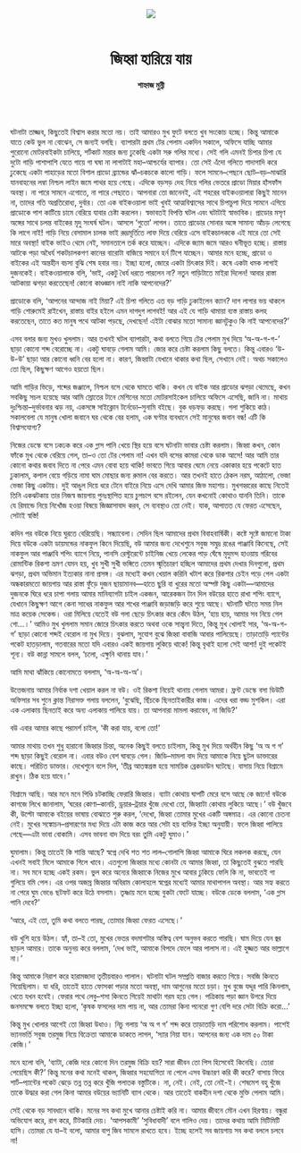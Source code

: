 <div align=center>
<img src=https://images.prothomalo.com/prothomalo-bangla%2F2022-04%2F330afef8-655d-456e-a653-fa89de5e2705%2FShahnaj_Munni.jpg?rect=0%2C146%2C1600%2C840&w=1200&ar=40%3A21&auto=format%2Ccompress&ogImage=true&mode=crop&overlay=&overlay_position=bottom&overlay_width_pct=1 />
<br><br>
<h1>জিহ্বা হারিয়ে যায়</h1>
<h4>শাহ্নাজ মুন্নী</h4>
<br><br>
</div>

ঘটনাটা তাজ্জব, কিছুতেই বিশ্বাস করার মতো নয়। তাই আমারও মুখ ফুটে বলতে খুব সংকোচ হচ্ছে। কিন্তু আমাকে যাতে কেউ ভুল না বোঝেন, সে জন্যই বলছি। ব্যাপারটা প্রথম টের পেলাম একদিন সকালে, অফিসে যাচ্ছি আমার পুরোনো মোটরবাইকটা চালিয়ে, শর্টকাট মারার জন্য ঢুকেছি একটা সরু গলির মধ্যে। সেই গলি এমনই চিপার চিপা যে দুটো গাড়ি পাশাপাশি যেতে গায়ে গা ঘষা না লাগাটাই মহা–আশ্চর্যের ব্যাপার। তো সেই এঁদো গলিতে গাদাগাদি করে ঢুকেছে একটা পাহাড়ের মতো বিশাল প্রাডো ব্র্যান্ডের ঝাঁ–চকচকে কালো গাড়ি। ফলে সামনে–পেছনে ছোট–বড়–মাঝারি যানবাহনের লম্বা নিশ্চল লাইন জমে পাথর হয়ে গেছে। এদিকে বড়সড় দেহ নিয়ে গলির ভেতরে প্রাডো মিয়ার হাঁসফাঁস অবস্থা। না পারে সামনে এগোতে, না পারে পেছাতে। আপনারা তো জানেনই, এই শহরের বাইকওয়ালারা কিছুই মানেন না, তাদের গতি অপ্রতিরোধ্য, দুর্বার। তো এক বাইকওয়ালা ভাই খুবই আত্মবিশ্বাসের সাথে চিপাচুপা দিয়ে সামনে এগিয়ে প্রাডোকে পাশ কাটিয়ে চামে বেরিয়ে যাবার চেষ্টা করলেন। স্বভাবতই বিপত্তি ঘটল এবং ঘটাটাই স্বাভাবিক। প্রাডোর মসৃণ অঙ্গের সাথে চলন্ত বাইকের মৃদু সংঘর্ষ ঘটল। আসলে ‘গুতো’ লাগল। তাতে প্রাডোর সোনার অঙ্গে সামান্য আঁচড় লেগেছে কি লাগে নাই! গাড়ি নিয়ে বেসামাল চালক ভাই রুদ্রমূর্তিতে লাফ দিয়ে বেরিয়ে এসে বাইকচালককে এই মারে তো সেই মারে অবস্থা! বাইক ভাইও থেমে নেই, সমানতালে তর্ক করে যাচ্ছেন। এদিকে জ্যাম জমে আরও ঘনীভূত হচ্ছে। রাস্তায় আটকে পড়া অধৈর্য শকটচালকগণ কানের বারোটা বাজিয়ে সমানে হর্ন টিপে যাচ্ছেন। আমার মনে হচ্ছে, প্রাডো ও বাইকের এই অন্তহীন বচসা বুঝি শেষ হবার নয়। ইচ্ছা হলো, জোরে একটা চিৎকার দিই। কষে একটা ধমক লাগাই দুজনকেই। বাইকওয়ালাকে বলি, ‘ভাই, একটু ধৈর্য ধরতে পারলেন না? নতুন গাড়িটাতে মাইরা দিলেন! আবার রাস্তা আটকায়া ঝগড়া করতেছেন! কোনো কাণ্ডজ্ঞান নাই নাকি আপনেদের?’

প্রাডোকে বলি, ‘আপনের আন্দাজ নাই মিয়া? এই চিপা গলিতে এত বড় গাড়ি ঢুকাইলেন ক্যান? দাগ লাগার ভয় থাকলে গাড়ি শোরুমেই রাইখেন, রাস্তায় বাইর হইলে এমন দাগদুগ লাগবই! আর এই যে গাড়ি থামায়া ব্যস্ত রাস্তায় কলহ করতেছেন, তাতে কত মানুষ পথে আটকা পড়ছে, দেখছেন! এইটা বোঝার মতো সামান্য জ্ঞানটুকুও কি নাই আপনেদের?’

এসব বলার জন্য মুখও খুললাম। আর তখনই ঘটল ব্যাপারটা, কথা বলতে গিয়ে টের পেলাম মুখ দিয়ে ‘অ-অ-গ-গ-’ ছাড়া কোনো শব্দ বেরোচ্ছে না। একটু ঘাবড়ে গেলাম আমি। জোর করে চেষ্টা করলাম কিছু বলতে। কিন্তু এবারও ‘উ-উ-উ’ ছাড়া আর কোনো ধ্বনি বের হলো না। কারণ, জিহ্বাটা যেখানে থাকার কথা ছিল, সেখানে নেই। অথচ সকালেও তো ছিল, কিছুক্ষণ আগেও হয়তো ছিল।

আমি গাড়ির ভিড়ে, শব্দের জঞ্জালে, নিশ্চল বসে থেকে ঘামতে থাকি। কখন যে বাইক আর প্রাডোর ঝগড়া থেমেছে, কখন সবকিছু সচল হয়েছে আর আমি স্রোতের টানে মেশিনের মতো মোটরসাইকেল চালিয়ে অফিসে এসেছি, জানি না। মাথায় দুঃশ্চিন্তা–দুর্ভাবনার ঝড় নয়, একসঙ্গে সাইক্লোন টর্নেডো–সুনামি বইছে। বুক ধড়ফড় করছে। গলা শুকিয়ে কাঠ। সকালবেলা যে মানুষ খোলা জবানে ঘর থেকে বের হলাম, এক ঘণ্টার ব্যবধানে সেই মানুষের জবান বন্ধ! এটি কি বিশ্বাসযোগ্য?

নিজের ডেস্কে বসে ঢকঢক করে এক গ্লাস পানি খেয়ে স্থির হয়ে বসে ঘটনাটা ভাবার চেষ্টা করলাম। জিহ্বা কখন, কোন ফাঁকে মুখ থেকে বেরিয়ে গেল, তা–ও তো টের পেলাম না! এখন যদি বসের কামরা থেকে ডাক আসে! আর আমি তার কোনো কথার জবাব দিতে না পেরে এমন বোবা হয়ে থাকি! ভাবতে গিয়ে আবার ঘেমে নেয়ে একাকার হয়ে পকেটে হাত ঢুকালাম, কপাল বেয়ে গড়িয়ে নামা ঘাম মোছার জন্য রুমাল বের করতে। আর তখনই হাতে ঠেকল নরম, আঠালো, ভেজা ভেজা কিছু একটায়। দুই আঙুল দিয়ে ধরে টেনে বাইরে নিয়ে এসে দেখি আমার জিভ মহাশয়। মুখগহ্বরের কাছে নিতেই তিনি একঝটকায় তার নিজস্ব জায়গায় পুনঃস্থাপিত হয়ে চুপচাপ বসে রইলেন, যেন কখনোই কোথাও যাননি তিনি। তাকে যে রিমান্ডে নিয়ে নিখোঁজ হওয়া বিষয়ে জিজ্ঞাসাবাদ করব, সে ব্যবস্থাও তো নেই। যাক, আপাতত যে ফেরত এসেছেন, সেটাই স্বস্তি!

কদিন পর বউকে নিয়ে ঘুরতে বেরিয়েছি। সন্ধ্যাবেলা। সেদিন ছিল আমাদের প্রথম বিবাহবার্ষিকী। কষ্টে সৃষ্টে জমানো টাকা দিয়ে বউকে একটা ডায়মন্ডের নাকফুল কিনে দিয়েছি, বউ আমার জন্য দেখেশুনে সবুজ সমুদ্র রঙের পাঞ্জাবি কিনেছে, সেই নাকফুল আর পাঞ্জাবি শপিং ব্যাগে নিয়ে, পানসি রেস্টুরেন্টে চাইনিজ খেয়ে লেকের পাড় ঘেঁষে মৃদুমন্দ হাওয়ায় গরিবের রোমান্টিক রিকশা ভ্রমণ যেমন হয়, খুব সুখী সুখী ভঙ্গিতে তেমন স্মৃতিচারণ হচ্ছিল আমাদের প্রথম দেখার দিনগুলো, প্রথম ঝগড়া, প্রথম অভিমান ইত্যকার নানা প্রসঙ্গ। এর মধ্যেই কখন খেয়াল করিনি খটাশ করে রিকশার চেইন পড়ে গেল একটা অন্ধকারমতো জায়গায় আর রাস্তা ফুঁড়ে দুজন ছায়ামানব—হাতে ছুরি বা খুরের মতো অস্পষ্ট কিছু একটা—আমাদের দুজনকে ঘিরে ধরে চাপা গলায় আমার মানিব্যাগটা চাইল একজন, আরেকজন টান দিল বউয়ের হাতে রাখা শপিং ব্যাগে, যেখানে কিছুক্ষণ আগে কেনা সাধের নাকফুল আর শখের পাঞ্জাবি জড়াজড়ি করে শুয়ে আছে। ঘটনাটি ঘটতে সময় নিল মাত্র কয়েক সেকেন্ড। ওরা মিলিয়ে যেতেই বউ গলা ছেড়ে চিৎকার করে কেঁদে উঠল, ‘হায় হায়, আমার সব নিয়ে গেল গো...।’ আমিও মুখ খুললাম সমান জোরে চিৎকার করতে অথবা ওকে সান্ত্বনা দিতে, কিন্তু মুখ খোলাই সার, ‘অ-অ-গ-গ’ ছাড়া কোনো শব্দই বেরোল না মুখ দিয়ে। বুঝলাম, সুযোগ বুঝে জিহ্বা বাবাজি আবার পালিয়েছে। তাড়াতাড়ি প্যান্টের পকেট হাতড়ালাম, গতবারের মতো যদি এবারও একই জায়গায় লুকিয়ে থাকে! কিন্তু বৃথাই হলো সেই আশা! দুই পকেটই শূন্য। বউ কান্না সামলে বলল, ‘চলো, এক্ষুনি থানায় যাব।’

আমি মাথা ঝাঁকিয়ে কোনোমতে বললাম, ‘অ-অ-অ-অ’।

উত্তেজনায় আমার নির্বাক দশা খেয়াল করল না বউ। ওই রিকশা নিয়েই থানায় গেলাম আমরা। ফ্রন্ট ডেস্কে বসা ডিউটি অফিসার সব শুনে ক্লান্ত নিরাসক্ত গলায় বললেন, ‘বুঝেছি, ছিঁচকে ছিনতাইকারীর কাজ। এদের ধরা বড্ড মুশকিল। এরা এক এলাকায় ছিনতাই করে অন্য এলাকায় পালিয়ে যায়। তা আপনারা মামলা করাবেন, না জিডি?’

বউ এবার আমার কাছে পরামর্শ চাইল, ‘কী করা যায়, বলো তো!’

আমার মাথায় তখন শুধু হারানো জিহ্বার চিন্তা, অনেক কিছুই বলতে চাইলাম, কিন্তু মুখ দিয়ে অর্থহীন কিছু ‘অ অ গ গ’ শব্দ ছাড়া কিছুই বেরোল না। এবার বউও বেশ ঘাবড়ে গেল। জিডি–মামলা বাদ দিয়ে আমাকে নিয়ে ছুটল ডাক্তারের কাছে। পরিচিত ডাক্তার। দেখেশুনে বলে দিল, ‘তীব্র আতঙ্কগ্রস্ত হয়ে সাময়িক ব্রেকডাউন ঘটেছে। বাসায় নিয়ে বিশ্রামে রাখুন। ঠিক হয়ে যাবে।’

বিশ্রামে আছি। আর মনে মনে পিণ্ডি চটকাচ্ছি ফেরারি জিহ্বার। ব্যাটা কোথায় ঘাপটি মেরে বসে আছে কে জানে! বউকে কাগজে লিখে জানালাম, ‘ঘরের কোণা–কানচি, ড্রয়ার–ট্রয়ার খুঁজে দেখো তো, জিহ্বাটা কোথায় লুকিয়ে আছে।’ বউ খুঁজবে কী, উল্টো আমাকে বইয়ের ভাষায় বোঝাতে শুরু করল, ‘দেখো, জিহ্বা তোমার মুখের একটি অঙ্গমাত্র। এর কোনো চেতনা নেই। মুখের সঙ্কোচন–প্রসারণের মধ্য দিয়ে এটা কাজ করে আর সেটা হয় ব্যক্তির ইচ্ছা অনুযায়ী। ফলে জিহ্বা পালিয়ে গেছে—এটা ভাবা বোকামি। এসব ভাবনা বাদ দিয়ে বরং তুমি একটু ঘুমাও।’

ঘুমালাম। কিন্তু তাতেই কি শান্তি আছে? স্বপ্নে দেখি শত শত লাল–গোলাপি জিহ্বা আমাকে ঘিরে লকলক করছে, যেন এখনই সবাই মিলে আমাকে গিলে খাবে। এতগুলো জিহ্বার মধ্যে কোনটা যে আমার জিহ্বা, তা কিছুতেই বুঝতে পারছি না। সব মনে হচ্ছে একই রকম। ভুল করে অন্যের জিহ্বাকে নিজের মুখে আবার ঢুকিয়ে ফেলি কি না, ভাবতেই গা গুলিয়ে বমি পেল। এর ওপর অজস্র জিহ্বার অবিরাম কোলাহলে স্বপ্নের মধ্যেই আমার মাথাপাগল অবস্থা। আর সহ্য করতে না পেরে ঘুম ভেঙে ছটফট করে উঠে বসলাম। তৃষ্ণায় মনে হচ্ছে বুকটা ফেটে যাচ্ছে। বউকে ডেকে বললাম, ‘এক গ্লাস পানি দেবে?’

‘আরে, এই তো, তুমি কথা বলতে পারছ, তোমার জিহ্বা ফেরত এসেছে।’

বউ খুশি হয়ে উঠল। হ্যাঁ, তা–ই তো, মুখের ভেতর বদমাশটার অস্তিত্ব বেশ অনুভব করতে পারছি। ঘাম দিয়ে যেন জ্বর ছাড়ল আমার। তাকে অনুনয় করে বললাম, ‘দেখ ভাই, আমাকে বিপদে ফেলে আর পালাস না। এই হুজ্জত আর ভাল্লাগে না।’

কিন্তু আমাকে নিরাশ করে হারামজাদা তৃতীয়বারও পালাল। ঘটনাটা ঘটল সম্প্রতি বাজার করতে গিয়ে। সবজি কিনতে গিয়েছিলাম। যা ধরি, তাতেই হাতে ফোসকা পড়ার মতো অবস্থা, দাম আগুনের মতো চড়া। মুখ বুজে যদ্দূর পারি কিনলাম, খেতে যখন হবেই। ফেরার পথে লেবু–শসা কিনতে গিয়েই মাথাটা গরম হয়ে গেল। পত্রিকায় পড়া জ্ঞান উগরে দিয়ে জনসমক্ষে বলতে ইচ্ছা হলো, ‘কৃষক ফসলের দাম পায় না, আর তোমরা কিনা পনেরো গুণ বেশি দরে সেটা বিক্রি করো...’

কিন্তু মুখ খোলার আগেই তো জিহ্বা উধাও। নিচু গলায় ‘অ অ গ গ’ শব্দ করে তাড়াতাড়ি দাম পরিশোধ করলাম। পাশেই ভ্যানভর্তি সবুজ তরমুজ নিয়ে বিক্রেতা আমাকে ডাকতে লাগল, ‘স্যার নিয়া যান। আপনের জন্য এক দাম ৫০ টাকা কেজি।’

মনে হলো বলি, ‘ব্যাটা, কেজি দরে কোনো দিন তরমুজ বিক্রি হয়? সারা জীবন তো পিস হিসেবেই কিনেছি। তোরা পেয়েছিস কী?’ কিন্তু মনের কথা মনেই থাকল, জিহ্বার সহযোগিতা না পেলে এসব উচ্চারণ করি কী করে? বাসায় ফিরে শার্ট–প্যান্টের পকেট ঝেড়ে তন্ন তন্ন করে খুঁজি পলাতক বস্তুটিকে। না, নেই। নেই, তো নেই-ই। শেষমেশ বহু খুঁজে তাকে উদ্ধার করা গেল কিনা আমার বউয়ের ভ্যানিটি ব্যাগ থেকে। আর তাতেই বাকহীন দশা থেকে মুক্তি পেলাম আমি।

সেই থেকে বড় সাবধানে থাকি। মনের সব কথা মুখে আনার চেষ্টাই করি না। আমার জীবনে মৌন এখন হিরণ্ময়। বন্ধুরা অভিযোগ করে, রাগ করে, টিটকারি দেয়। ‘আপসকামী’ ‘সুবিধাবাদী’ বলে গালিও দেয়। তাদের কথায় আমি মিটিমিটি হাসি। তোমরা যে যা–ই বলো, আমার বাপু জিব সামলে রাখতে হবে। ইচ্ছে হলেই সব জায়গায় সব কথা বললে চলবে না!
